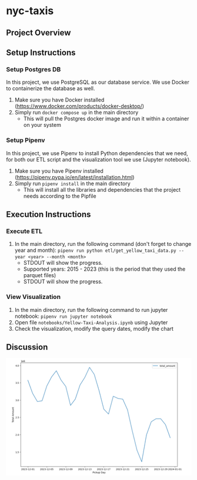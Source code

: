 # nyc-taxis

## Project Overview



## Setup Instructions

### Setup Postgres DB
In this project, we use PostgreSQL as our database service. We use Docker to containerize the database as well.
1. Make sure you have Docker installed (https://www.docker.com/products/docker-desktop/)
2. Simply run `docker compose up` in the main directory
   - This will pull the Postgres docker image and run it within a container on your system

### Setup Pipenv
In this project, we use Pipenv to install Python dependencies that we need, for both our ETL script and the visualization tool we use (Jupyter notebook).
1. Make sure you have Pipenv installed (https://pipenv.pypa.io/en/latest/installation.html)
2. Simply run `pipenv install` in the main directory
   - This will install all the libraries and dependencies that the project needs according to the Pipfile

## Execution Instructions

### Execute ETL
1. In the main directory, run the following command (don't forget to change year and month): `pipenv run python etl/get_yellow_taxi_data.py --year <year> --month <month>`
   - STDOUT will show the progress.
   - Supported years: 2015 - 2023 (this is the period that they used the parquet files)
   - STDOUT will show the progress.

### View Visualization
1. In the main directory, run the following command to run jupyter notebook: `pipenv run jupyter notebook`
2. Open file `notebooks/Yellow-Taxi-Analysis.ipynb` using Jupyter
3. Check the visualization, modify the query dates, modify the chart

## Discussion

![Data for 2023 December](/images/viz.png)
